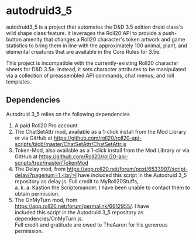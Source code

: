# autodruid3_5
autodruid3_5 is a project that automates the D&D 3.5 edition druid class's wild shape class feature. It leverages the Roll20 API to provide a push-button amenity that changes a Roll20 character's token artwork and game statistics to bring them in line with the approximately 100 animal, plant, and elemental creatures that are available in the Core Rules for 3.5e.

This project is incompatible with the currently-existing Roll20 character sheets for D&D 3.5e. Instead, it sets character attributes to be manipulated via a collection of preassembled API commands, chat menus, and roll templates.

## Dependencies
Autodruid 3_5 relies on the following dependencies
1. A paid Roll20 Pro account.    
1. The ChatSetAttr mod, available as a 1-click install from the Mod Library<br/>or via GitHub at https://github.com/roll20/roll20-api-scripts/blob/master/ChatSetAttr/ChatSetAttr.js<br/>
1. Token-Mod, also available as a 1-click install from the Mod Library or via<br/>GitHub at https://github.com/Roll20/roll20-api-scripts/tree/master/TokenMod<br/>
1. The Delay mod, from https://app.roll20.net/forum/post/6533907/script-delay/?pagenum=1.<br/>I have included this script in the Autodruid 3_5 repository as delay.js. Full credit to MyRoll20Stuffs,<br/>a. k. a. Kastion the Scriptomancer. I have been unable to contact them to obtain permission.<br/>
1. The OnMyTurn mod, from https://app.roll20.net/forum/permalink/6612955/. I have<br/>included this script in the Autodruid 3_5 repository as dependencies/OnMyTurn.js.<br/>Full credit and gratitude are owed to TheAaron for his generous permission.

